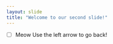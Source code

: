 ```yaml
---
layout: slide
title: "Welcome to our second slide!"
---
```

- [ ] Meow
Use the left arrow to go back!
